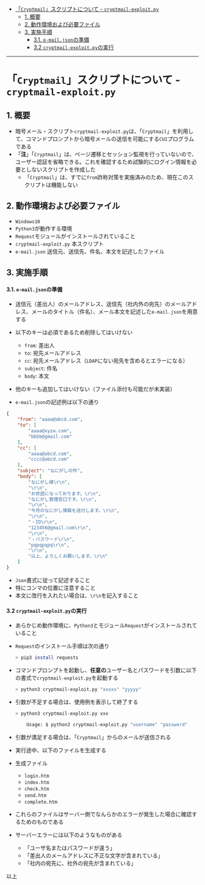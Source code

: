 <!-- TOC -->

- [「`Cryptmail`」スクリプトについて - `cryptmail-exploit.py`](#cryptmailスクリプトについて---cryptmail-exploitpy)
  - [1. 概要](#1-概要)
  - [2. 動作環境および必要ファイル](#2-動作環境および必要ファイル)
  - [3. 実施手順](#3-実施手順)
      - [3.1. `e-mail.json`の準備](#31-e-mailjsonの準備)
      - [3.2 `cryptmail-exploit.py`の実行](#32-cryptmail-exploitpyの実行)

<!-- /TOC -->

----

# 「`Cryptmail`」スクリプトについて - `cryptmail-exploit.py`

## 1. 概要

- 暗号メール・スクリプト`cryptmail-exploit.py`は、「`Cryptmail`」を利用して、コマンドプロンプトから暗号メールの送信を可能にする`CUI`プログラムである
- 「**注**」「`Cryptmail`」は、ページ遷移とセッション監視を行っていないので、ユーザー認証を省略できる。これを確認するため試験的にログイン情報を必要としないスクリプトを作成した
  - 「`Cryptmail`」は、すでに`from`詐称対策を実施済みのため、現在このスクリプトは機能しない

## 2. 動作環境および必要ファイル

- `Windows10`
- `Python3`が動作する環境
- `Request`モジュールがインストールされていること
- `cryptmail-exploit.py` 本スクリプト
- `e-mail.json` 送信元、送信先、件名、本文を記述したファイル

## 3. 実施手順

#### 3.1. `e-mail.json`の準備

- 送信元（差出人）のメールアドレス、送信先（社内外の宛先）のメールアドレス、メールのタイトル（件名）、メール本文を記述した`e-mail.json`を用意する
- 以下のキーは必須であるため削除してはいけない
  - `from`: 差出人
  - `to`: 宛先メールアドレス
  - `cc`: 宛先メールアドレス（`LDAP`にない宛先を含めるとエラーになる）
  - `subject`: 件名
  - `body`: 本文
- 他のキーも追加してはいけない（ファイル添付も可能だが未実装）

- `e-mail.json`の記述例は以下の通り

```json
{
    "from": "aaaa@abcd.com",
    "to": [
        "aaaa@xyzw.com",
        "bbbb@gmail.com"
    ],
    "cc": [
        "aaaa@abcd.com",
        "cccc@abcd.com"
    ],
    "subject": "なにがしの件",
    "body": [
        "なにがし様\r\n",
        "\r\n",
        "お世話になっております。\r\n",
        "なにがし管理窓口です。\r\n",
        "\r\n",
        "今月のなにがし情報を送付します。\r\n",
        "\r\n",
        "・ID\r\n",
        "123456@gmail.com\r\n",
        "\r\n",
        "・パスワード\r\n",
        "pqpqpqpq\r\n",
        "\r\n",
        "以上、よろしくお願いします。\r\n"
    ]
}
```

- `Json`書式に従って記述すること
- 特にコンマの位置に注意すること
- 本文に改行を入れたい場合は、`\r\n`を記入すること

#### 3.2 `cryptmail-exploit.py`の実行

- あらかじめ動作環境に、`Python3`とモジュール`Request`がインストールされていること
- `Request`のインストール手順は次の通り
  
  ```bash
  > pip3 install requests
  ```
  
- コマンドプロンプトを起動し、**任意の**ユーザー名とパスワードを引数に以下の書式で`cryptmail-exploit.py`を起動する
  
  ```bash
  > python3 cryptmail-exploit.py "xxxxx" "yyyyy"
  ```

- 引数が不足する場合は、使用例を表示して終了する
  
  ```bash
  > python3 cryptmail-exploit.py xxx
  
      Usage: $ python3 cryptmail-exploit.py "username" "password"
  ```

- 引数が満足する場合は、「`Cryptmail`」からのメールが送信される
- 実行途中、以下のファイルを生成する
- 生成ファイル
  - `login.htm`
  - `index.htm`
  - `check.htm`
  - `send.htm`
  - `complete.htm`
- これらのファイルはサーバー側でなんらかのエラーが発生した場合に確認するためのものである
- サーバーエラーには以下のようなものがある
  - 「ユーザ名またはパスワードが違う」
  - 「差出人のメールアドレスに不正な文字が含まれている」
  - 「社内の宛先に、社外の宛先が含まれている」

以上
